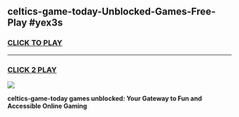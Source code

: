 
## celtics-game-today-Unblocked-Games-Free-Play #yex3s
<h3>
<a href="https://us.freeplayer.one?title=celtics-game-today&ref=9M">CLICK TO PLAY</a></h3>
<hr>

<h3>
<a href="https://us.freeplayer.one?title=celtics-game-today&ref=9M">CLICK 2 PLAY</a>
  
</h3>

<a href="https://us.freeplayer.one?title=celtics-game-today&ref=9M"><img src="https://clearcache.store/games.png"></a>


**celtics-game-today games unblocked: Your Gateway to Fun and Accessible Online Gaming**
